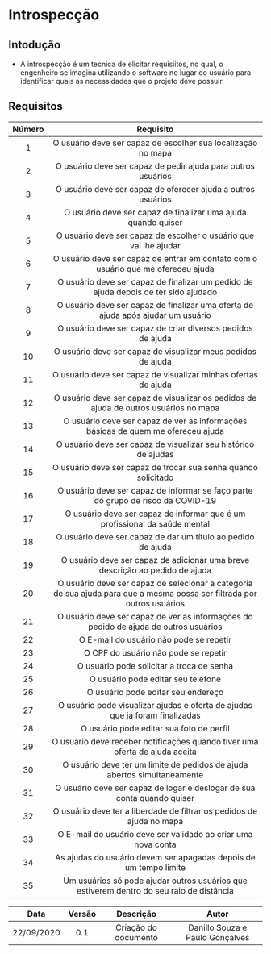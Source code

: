 # Introspecção

## Intodução

- A introspecção é um tecnica de elicitar requisiitos, no qual, o engenheiro se imagina utilizando o software no lugar do usuário para identificar quais as necessidades que o projeto deve possuir.

## Requisitos

|Número|Requisito|
|:-:|:-:|
|1|O  usuário deve ser capaz de escolher sua localização no mapa|
|2|O  usuário deve ser capaz de pedir ajuda para outros usuários|
|3|O  usuário deve ser capaz de oferecer ajuda a outros usuários|
|4|O  usuário deve ser capaz de finalizar uma ajuda quando quiser|
|5|O  usuário deve ser capaz de escolher o usuário que vai lhe ajudar|
|6|O  usuário deve ser capaz de entrar em contato com o usuário que me ofereceu ajuda|
|7|O  usuário deve ser capaz de finalizar um pedido de ajuda depois de ter sido ajudado|
|8|O  usuário deve ser capaz de finalizar uma oferta de ajuda após ajudar um usuário|
|9|O  usuário deve ser capaz de criar diversos pedidos de ajuda|
|10|O  usuário deve ser capaz de visualizar meus pedidos de ajuda|
|11|O  usuário deve ser capaz de visualizar minhas ofertas de ajuda|
|12|O  usuário deve ser capaz de visualizar os pedidos de ajuda de outros usuários no mapa|
|13|O  usuário deve ser capaz de ver as informações básicas de quem me ofereceu ajuda|
|14|O  usuário deve ser capaz de visualizar seu histórico de ajudas|
|15|O  usuário deve ser capaz de trocar sua senha quando solicitado|
|16|O  usuário deve ser capaz de informar se faço parte do grupo de risco da COVID-19|
|17|O  usuário deve ser capaz de informar que é um profissional da saúde mental|
|18|O  usuário deve ser capaz de dar um título ao pedido de ajuda|
|19|O  usuário deve ser capaz de adicionar uma breve  descrição ao pedido de ajuda|
|20|O  usuário deve ser capaz de selecionar a categoria de sua ajuda para que a mesma possa ser filtrada por outros usuários|
|21|O  usuário deve ser capaz de ver as informações do pedido de ajuda de outros usuários|
|22|O  E-mail do usuário não pode se repetir|
|23|O  CPF do usuário não pode se repetir|
|24|O  usuário pode solicitar a troca de senha|
|25|O  usuário pode editar seu telefone|
|26|O  usuário pode editar seu endereço|
|27|O  usuário pode visualizar ajudas e oferta de ajudas que já foram finalizadas|
|28|O  usuário pode editar sua foto de perfil|
|29|O  usuário deve receber notificações quando tiver uma oferta de ajuda aceita|
|30|O  usuário deve ter um limite de pedidos de ajuda abertos simultaneamente|
|31|O  usuário deve ser capaz de logar e deslogar de sua conta quando quiser|
|32|O  usuário deve ter a liberdade de filtrar os pedidos de ajuda no mapa|
|33|O  E-mail do usuário deve ser validado ao criar uma nova conta|
|34|As ajudas do usuário devem ser apagadas depois de um tempo limite|
|35|Um usuários só pode ajudar outros usuários que estiverem dentro do seu raio de distância|

|Data|Versão|Descrição|Autor|
|:--------:|:---:|:-------------------:|:-----------------------:|
|22/09/2020| 0.1 | Criação do documento| Danillo Souza e Paulo Gonçalves |
